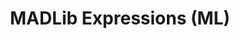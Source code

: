 ---
linktitle: MADLib Expressions (ML)
title: MADLib Expressions (ML)
Description: Apache MADlib is an open-source library for scalable in-database analytics. It provides data-parallel implementations of mathematical, statistical, graph and machine learning methods for structured and unstructured data.
weight: 11.0
---